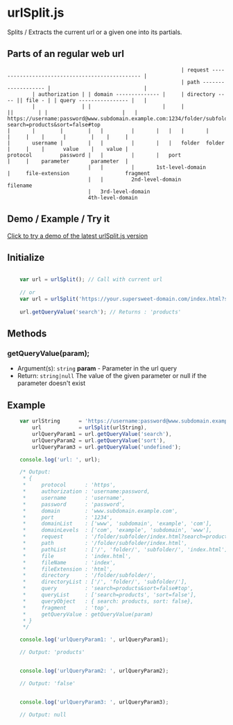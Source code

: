 # urlSplit.js

Splits / Extracts the current url or a given one into its partials.


## Parts of an regular web url
                                                            | request ----------------------------------------------- |
                                                            | path ------------------- |                              |
            | authorization | | domain -------------- |     | directory ---- || file - | | query ---------------- |   |
            |               | |                       |     |                ||        | |                        |   |
    https://username:password@www.subdomain.example.com:1234/folder/subfolder/index.html?search=products&sort=false#top
    |       |        |        |   |         |       |   |   |       |         |     |    |      |        |    |     |
    |       username |        |   |         |       |   |   folder  folder    |     |    |      value    |    value |
    protocol         password |   |         |       |   port                  |     |    parameter       parameter  |
                              |   |         |       1st-level-domain          |     file-extension                  fragment
                              |   |         2nd-level-domain                  filename
                              |   3rd-level-domain
                              4th-level-domain

## Demo / Example / Try it

[Click to try a demo of the latest urlSplit.js version](https://hans-sperling.github.io/urlSplit.js/)

## Initialize
```javascript

    var url = urlSplit(); // Call with current url
    
    // or
    var url = urlSplit('https://your.supersweet-domain.com/index.html?search=products');
    
    url.getQueryValue('search'); // Returns : 'products'
```


## Methods

### getQueryValue(param);
- Argument(s): `string` **param** - Parameter in the url query
- Return: `string|null` The value of the given parameter or null if the parameter doesn't exist


## Example

```javascript
    var urlString      = 'https://username:password@www.subdomain.example.com:1234/folder/subfolder/index.html?search=products&sort=false#top',
        url            = urlSplit(urlString),
        urlQueryParam1 = url.getQueryValue('search'),
        urlQueryParam2 = url.getQueryValue('sort'),
        urlQueryParam3 = url.getQueryValue('undefined');

    console.log('url: ', url);

    /* Output:
     * {
     *     protocol      : 'https',
     *     authorization : 'username:password,
     *     username      : 'username',
     *     password      : 'password',
     *     domain        : 'www.subdomain.example.com',
     *     port          : '1234',
     *     domainList    : ['www', 'subdomain', 'example', 'com'],
     *     domainLevels  : ['com', 'example', 'subdomain', 'www'],
     *     request       : '/folder/subfolder/index.html?search=products&sort=false#top',
     *     path          : '/folder/subfolder/index.html',
     *     pathList      : ['/', 'folder/', 'subfolder/', 'index.html'],
     *     file          : 'index.html',
     *     fileName      : 'index',
     *     fileExtension : 'html',
     *     directory     : '/folder/subfolder/',
     *     directoryList : ['/', 'folder/', 'subfolder/'],
     *     query         : 'search=products&sort=false#top',
     *     queryList     : ['search=products', 'sort=false'],
     *     queryObject   : { search: products, sort: false},
     *     fragment      : 'top',
     *     getQueryValue : getQueryValue(param)
     * }
     */

    console.log('urlQueryParam1: ', urlQueryParam1);

    // Output: 'products'


    console.log('urlQueryParam2: ', urlQueryParam2);

    // Output: 'false'


    console.log('urlQueryParam3: ', urlQueryParam3);

    // Output: null
```
